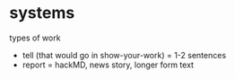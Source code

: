 # systems

types of work
* tell (that would go in show-your-work) = 1-2 sentences 
* report = hackMD, news story, longer form text 